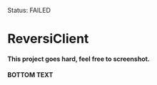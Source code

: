 Status: FAILED

# ReversiClient
#### This project goes hard, feel free to screenshot. 
#### BOTTOM TEXT
